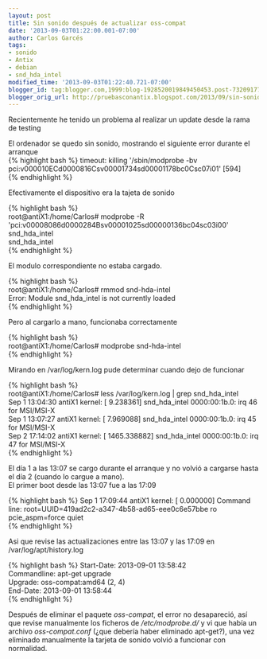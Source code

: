 ```yaml
---
layout: post
title: Sin sonido después de actualizar oss-compat
date: '2013-09-03T01:22:00.001-07:00'
author: Carlos Garcés
tags:
- sonido
- Antix
- debian
- snd_hda_intel
modified_time: '2013-09-03T01:22:40.721-07:00'
blogger_id: tag:blogger.com,1999:blog-1928520019849450453.post-7320917716993357970
blogger_orig_url: http://pruebasconantix.blogspot.com/2013/09/sin-sonido-despues-de-actualizar-oss.html
---
```


Recientemente he tenido un problema al realizar un update desde la rama de
testing  
  
El ordenador se quedo sin sonido, mostrando el siguiente error durante el
arranque  
{% highlight bash %} 
timeout: killing '/sbin/modprobe -bv pci:v000010ECd0000816Csv00001734sd00001178bc0Csc07i01' [594]  
{% endhighlight %}  
<!--more-->
  
Efectivamente el dispositivo era la tajeta de sonido  
      
{% highlight bash %}     
root@antiX1:/home/Carlos# modprobe -R 'pci:v00008086d0000284Bsv00001025sd00000136bc04sc03i00'  
snd_hda_intel  
snd_hda_intel  
{% endhighlight %}  
      
El modulo correspondiente no estaba cargado.  
  
{% highlight bash %}     
root@antiX1:/home/Carlos# rmmod snd-hda-intel  
Error: Module snd_hda_intel is not currently loaded  
{% endhighlight %}  
    
  
Pero al cargarlo a mano, funcionaba correctamente  
  
{% highlight bash %}     
root@antiX1:/home/Carlos# modprobe snd-hda-intel  
{% endhighlight %}  
    
Mirando en /var/log/kern.log pude determinar cuando dejo de funcionar  
  
{% highlight bash %}     
root@antiX1:/home/Carlos# less /var/log/kern.log | grep snd_hda_intel  
Sep  1 13:04:30 antiX1 kernel: [    9.238361] snd_hda_intel 0000:00:1b.0: irq 46 for MSI/MSI-X  
Sep  1 13:07:27 antiX1 kernel: [    7.969088] snd_hda_intel 0000:00:1b.0: irq 45 for MSI/MSI-X  
Sep  2 17:14:02 antiX1 kernel: [ 1465.338882] snd_hda_intel 0000:00:1b.0: irq 47 for MSI/MSI-X  
{% endhighlight %}  
    
El día 1 a las 13:07 se cargo durante el arranque y no volvió a cargarse hasta
el día 2 (cuando lo cargue a mano).  
El primer boot desde las 13:07 fue a las 17:09  
  
{% highlight bash %}
Sep  1 17:09:44 antiX1 kernel: [    0.000000] Command line: root=UUID=419ad2c2-a347-4b58-ad65-eee0c6e57bbe ro pcie_aspm=force quiet  
{% endhighlight %}  
      
Asi que revise las actualizaciones entre las 13:07 y las 17:09 en
/var/log/apt/history.log  
  
{% highlight bash %}
    Start-Date: 2013-09-01  13:58:42  
    Commandline: apt-get upgrade  
    Upgrade: oss-compat:amd64 (2, 4)  
    End-Date: 2013-09-01  13:58:44  
{% endhighlight %}  
    

  
Después de eliminar el paquete _oss-compat_, el error no desapareció, así que
revise manualmente los ficheros de _/etc/modprobe.d/_ y vi que había un
archivo _oss-compat.conf_ (¿que debería haber eliminado apt-get?), una vez
eliminado manualmente la tarjeta de sonido volvió a funcionar con normalidad.

